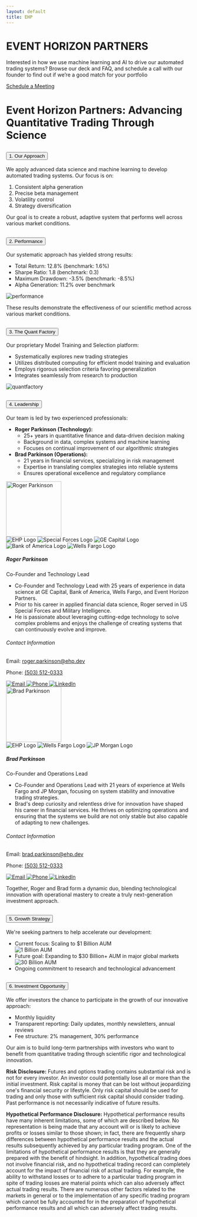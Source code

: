 ```yaml
---
layout: default
title: EHP
---
```

<!-- Welcome Banner -->
<div class="container mt-4">
  <div class="welcome-banner">
    <h1 class="custom-font">
      <span class="event-horizon">EVENT HORIZON</span>
      <span class="partners">PARTNERS</span>
    </h1>
    <p>Interested in how we use machine learning and AI to drive our automated trading systems? Browse our deck and FAQ, and schedule a call with our founder to find out if we’re a good match for your portfolio</p>
    <!-- add part here to track some metrics on calendly clicking -->
    <a href="https://calendly.com/roger-parkinson-ehp/30min" class="btn btn-custom" id="calendly-welcome-btn">Schedule a Meeting</a>
  </div>

  <!-- <div class="row row-cols-1 row-cols-md-2 g-4 mt-4">
    <div class="col">
      <div class="card text-white" style="background-image: url('{{ site.baseurl }}/assets/images/deck_preview.png');">
        <div class="card-img-overlay">
          <h5 class="card-title">Deck</h5>
          <p class="card-text">View our presentation deck for detailed information.</p>
          <a href="{{ site.baseurl }}/deck" class="btn btn-custom">Go to Deck</a>
        </div>
      </div>
    </div>
    <div class="col">
      <div class="card text-white" style="background-image: url('{{ site.baseurl }}/assets/images/FAQ_preview.png');">
        <div class="card-img-overlay">
          <h5 class="card-title">FAQ</h5>
          <p class="card-text">Find answers to common questions about our fund.</p>
          <a href="{{ site.baseurl }}/faq" class="btn btn-custom">Go to FAQ</a>
        </div>
      </div>
    </div>
  </div> -->

<!-- FAQ section -->
<div class="container faq-container mt-4">
  <h1 class="text-center">Event Horizon Partners: Advancing Quantitative Trading Through Science</h1>
  <div class="accordion" id="accordionPanelsStayOpenExample">
    <!-- Introduction Section -->
    <div class="accordion-item">
      <h2 class="accordion-header">
        <button class="accordion-button" type="button" data-bs-toggle="collapse" data-bs-target="#collapseApproach" aria-expanded="true" aria-controls="collapseApproach">
          1. Our Approach
        </button>
      </h2>
      <div id="collapseApproach" class="accordion-collapse collapse show">
        <div class="accordion-body">
          <p>We apply advanced data science and machine learning to develop automated trading systems. Our focus is on:</p>
          <ol>
            <li>Consistent alpha generation</li>
            <li>Precise beta management</li>
            <li>Volatility control</li>
            <li>Strategy diversification</li>
          </ol>
          <p>Our goal is to create a robust, adaptive system that performs well across various market conditions.</p>
        </div>
      </div>
    </div>
    <!-- Performance Section -->
    <div class="accordion-item">
      <h2 class="accordion-header">
        <button class="accordion-button" type="button" data-bs-toggle="collapse" data-bs-target="#collapsePerformance" aria-expanded="true" aria-controls="collapsePerformance">
          2. Performance
        </button>
      </h2>
      <div id="collapsePerformance" class="accordion-collapse collapse show">
        <div class="accordion-body">
          <p>Our systematic approach has yielded strong results:</p>
          <ul>
            <li>Total Return: 12.8% (benchmark: 1.6%)</li>
            <li>Sharpe Ratio: 1.8 (benchmark: 0.3)</li>
            <li>Maximum Drawdown: -3.5% (benchmark: -8.5%)</li>
            <li>Alpha Generation: 11.2% over benchmark</li>
          </ul>
          <img src="{{ site.baseurl }}/assets/images/FAQ_img/2_performance.png" alt="performance">
          <p>These results demonstrate the effectiveness of our scientific method across various market conditions.</p>
        </div>
      </div>
    </div>
    <!-- The Quant Factory Section -->
    <div class="accordion-item">
      <h2 class="accordion-header">
        <button class="accordion-button" type="button" data-bs-toggle="collapse" data-bs-target="#collapseQuantFactory" aria-expanded="true" aria-controls="collapseQuantFactory">
          3. The Quant Factory
        </button>
      </h2>
      <div id="collapseQuantFactory" class="accordion-collapse collapse show">
        <div class="accordion-body">
          <p>Our proprietary Model Training and Selection platform:</p>
          <ul>
            <li>Systematically explores new trading strategies</li>
            <li>Utilizes distributed computing for efficient model training and evaluation</li>
            <li>Employs rigorous selection criteria favoring generalization</li>
            <li>Integrates seamlessly from research to production</li>
          </ul>
          <img src="{{ site.baseurl }}/assets/images/FAQ_img/1.3_quantfactory.png" alt="quantfactory">
        </div>
      </div>
    </div>
    <!-- Leadership Section -->
    <div class="accordion-item">
      <h2 class="accordion-header">
        <button class="accordion-button" type="button" data-bs-toggle="collapse" data-bs-target="#collapseLeadership" aria-expanded="true" aria-controls="collapseLeadership">
          4. Leadership
        </button>
      </h2>
      <div id="collapseLeadership" class="accordion-collapse collapse show">
        <div class="accordion-body">
          <p>Our team is led by two experienced professionals:</p>
          <ul>  
            <li><strong>Roger Parkinson (Technology):</strong>
              <ul>
                <li>25+ years in quantitative finance and data-driven decision making</li>
                <li>Background in data, complex systems and machine learning</li>
                <li>Focuses on continual improvement of our algorithmic strategies</li>
              </ul>
            </li>
            <li><strong>Brad Parkinson (Operations):</strong>
              <ul>
                <li>21 years in financial services, specializing in risk management</li>
                <li>Expertise in translating complex strategies into reliable systems</li>
                <li>Ensures operational excellence and regulatory compliance</li>
              </ul>
            </li>
          </ul>
          <div class="row row-cols-1 g-4">
            <!-- Roger Parkinson -->
            <div class="col">
              <div class="faq-card faq-card-horizontal bg-dark text-white shadow-lg">
                <div class="faq-card-img">
                  <img src="{{ site.baseurl }}/assets/images/people/roger_linkedin.jfif" alt="Roger Parkinson" style="width: 150px; height: 150px;">
                  <div class="logos-container mt-3">
                    <img src="{{ site.baseurl }}/assets/images/logos/ehp_logo.png" alt="EHP Logo">
                    <img src="{{ site.baseurl }}/assets/images/logos/specialforces_logo.png" alt="Special Forces Logo">
                    <img src="{{ site.baseurl }}/assets/images/logos/ge_capital_logo.jpg" alt="GE Capital Logo">
                    <img src="{{ site.baseurl }}/assets/images/logos/bofa_logo.png" alt="Bank of America Logo">
                    <img src="{{ site.baseurl }}/assets/images/logos/wells_fargo_logo.png" alt="Wells Fargo Logo">
                  </div>
                </div>
                <div class="faq-card-content">
                  <h5 class="faq-card-title">Roger Parkinson</h5>
                  <p class="faq-card-subtitle">Co-Founder and Technology Lead</p>
                  <ul class="faq-list-unstyled">
                    <li>Co-Founder and Technology Lead with 25 years of experience in data science at GE Capital, Bank of America, Wells Fargo, and Event Horizon Partners.</li>
                    <li>Prior to his career in applied financial data science, Roger served in US Special Forces and Military Intelligence.</li>
                    <li>He is passionate about leveraging cutting-edge technology to solve complex problems and enjoys the challenge of creating systems that can continuously evolve and improve.</li>
                  </ul>
                  <div class="contact-card">
                    <h6>Contact Information</h6>
                    <p>
                      Email: <a href="mailto:roger.parkinson@ehp.dev">roger.parkinson@ehp.dev</a>
                    </p>
                    <p>
                      Phone: <a href="tel:+15035120333">(503) 512-0333</a>
                    </p>
                    <div class="contact-icons">
                      <a href="mailto:roger.parkinson@ehp.dev">
                        <img src="{{ site.baseurl }}/assets/images/email_icon.png" alt="Email">
                      </a>
                      <a href="tel:+15035120333">
                        <img src="{{ site.baseurl }}/assets/images/phone_icon.png" alt="Phone">
                      </a>
                      <a href="https://www.linkedin.com/in/roger-parkinson/" target="_blank">
                        <img src="{{ site.baseurl }}/assets/images/linkedin_icon.png" alt="LinkedIn">
                      </a>
                    </div>
                  </div>
                </div>
              </div>
            </div>
            <!-- Brad Parkinson -->
            <div class="col">
              <div class="faq-card faq-card-horizontal bg-dark text-white shadow-lg">
                <div class="faq-card-img">
                  <img src="{{ site.baseurl }}/assets/images/people/brad.jfif" alt="Brad Parkinson" style="width: 150px; height: 150px;">
                  <div class="logos-container mt-3">
                    <img src="{{ site.baseurl }}/assets/images/logos/ehp_logo.png" alt="EHP Logo">
                    <img src="{{ site.baseurl }}/assets/images/logos/wells_fargo_logo.png" alt="Wells Fargo Logo">
                    <img src="{{ site.baseurl }}/assets/images/logos/jp_morgan_logo.png" alt="JP Morgan Logo">
                  </div>
                </div>
                <div class="faq-card-content">
                  <h5 class="faq-card-title">Brad Parkinson</h5>
                  <p class="faq-card-subtitle">Co-Founder and Operations Lead</p>
                  <ul class="faq-list-unstyled">
                    <li>Co-Founder and Operations Lead with 21 years of experience at Wells Fargo and JP Morgan, focusing on system stability and innovative trading strategies.</li>
                    <li>Brad's deep curiosity and relentless drive for innovation have shaped his career in financial services. He thrives on optimizing operations and ensuring that the systems we build are not only stable but also capable of adapting to new challenges.</li>
                  </ul>
                  <div class="contact-card">
                    <h6>Contact Information</h6>
                    <p>
                      Email: <a href="mailto:brad.parkinson@ehp.dev">brad.parkinson@ehp.dev</a>
                    </p>
                    <p>
                      Phone: <a href="tel:+15035120333">(503) 512-0333</a>
                    </p>
                    <div class="contact-icons">
                      <a href="mailto:brad.parkinson@ehp.dev">
                        <img src="{{ site.baseurl }}/assets/images/email_icon.png" alt="Email">
                      </a>
                      <a href="tel:+15035120333">
                        <img src="{{ site.baseurl }}/assets/images/phone_icon.png" alt="Phone">
                      </a>
                      <a href="https://www.linkedin.com/in/brad-parkinson-b161031/" target="_blank">
                        <img src="{{ site.baseurl }}/assets/images/linkedin_icon.png" alt="LinkedIn">
                      </a>
                    </div>
                  </div>
                </div>
              </div>
            </div>
          </div>
          <p>Together, Roger and Brad form a dynamic duo, blending technological innovation with operational mastery to create a truly next-generation investment approach.</p>
        </div>
      </div>
    </div>  
     <!-- Growth Strategy Section -->
    <div class="accordion-item">
      <h2 class="accordion-header">
        <button class="accordion-button" type="button" data-bs-toggle="collapse" data-bs-target="#collapseGrowthStrategy" aria-expanded="true" aria-controls="collapseGrowthStrategy">
          5. Growth Strategy
        </button>
      </h2>
      <div id="collapseGrowthStrategy" class="accordion-collapse collapse show">
        <div class="accordion-body">
          <p>We're seeking partners to help accelerate our development:</p>
          <ul>
            <li>Current focus: Scaling to $1 Billion AUM</li>
            <img src="{{ site.baseurl }}/assets/images/FAQ_img/5_growthmarkets.png" alt="1 Billion AUM">
            <li>Future goal: Expanding to $30 Billion+ AUM in major global markets</li>
            <img src="{{ site.baseurl }}/assets/images/FAQ_img/5_growth_intl.png" alt="30 Billion AUM">
            <li>Ongoing commitment to research and technological advancement</li>
          </ul>
        </div>
      </div>
    </div>
    <!-- Investment Opportunity Section -->
    <div class="accordion-item">
      <h2 class="accordion-header">
        <button class="accordion-button" type="button" data-bs-toggle="collapse" data-bs-target="#collapseInvestmentOpportunity" aria-expanded="true" aria-controls="collapseInvestmentOpportunity">
          6. Investment Opportunity
        </button>
      </h2>
      <div id="collapseInvestmentOpportunity" class="accordion-collapse collapse show">
        <div class="accordion-body">
          <p>We offer investors the chance to participate in the growth of our innovative approach:</p>
          <ul>
            <li>Monthly liquidity</li>
            <li>Transparent reporting: Daily updates, monthly newsletters, annual reviews</li>
            <li>Fee structure: 2% management, 30% performance</li>
          </ul>
          <p>Our aim is to build long-term partnerships with investors who want to benefit from quantitative trading through scientific rigor and technological innovation.</p>
        </div>
      </div>
    </div>
  </div>
  <div class="disclosures mt-4">
    <p><strong>Risk Disclosure:</strong> Futures and options trading contains substantial risk and is not for every investor. An investor could potentially lose all or more than the initial investment. Risk capital is money that can be lost without jeopardizing one's financial security or lifestyle. Only risk capital should be used for trading and only those with sufficient risk capital should consider trading. Past performance is not necessarily indicative of future results.</p>
    <p><strong>Hypothetical Performance Disclosure:</strong> Hypothetical performance results have many inherent limitations, some of which are described below. No representation is being made that any account will or is likely to achieve profits or losses similar to those shown; in fact, there are frequently sharp differences between hypothetical performance results and the actual results subsequently achieved by any particular trading program. One of the limitations of hypothetical performance results is that they are generally prepared with the benefit of hindsight. In addition, hypothetical trading does not involve financial risk, and no hypothetical trading record can completely account for the impact of financial risk of actual trading. For example, the ability to withstand losses or to adhere to a particular trading program in spite of trading losses are material points which can also adversely affect actual trading results. There are numerous other factors related to the markets in general or to the implementation of any specific trading program which cannot be fully accounted for in the preparation of hypothetical performance results and all which can adversely affect trading results.</p>
  </div>
</div>